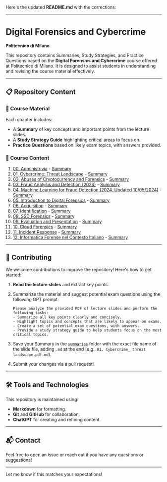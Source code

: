 Here's the updated **README.md** with the corrections:

---

# Digital Forensics and Cybercrime  
**Politecnico di Milano**  

This repository contains Summaries, Study Strategies, and Practice Questions based on the **Digital Forensics and Cybercrime** course offered at Politecnico di Milano. It is designed to assist students in understanding and revising the course material effectively.  

---

## 📋 Repository Content  

### 🔑 Course Material  
Each chapter includes:  
- A **Summary** of key concepts and important points from the lecture slides.  
- A **Study Strategy Guide** highlighting critical areas to focus on.  
- **Practice Questions** based on likely exam topics, with answers provided.  

### 📑 Course Content  

1. [00. Administrivia](Slide-20241121/00.%20Administrivia.pdf) - [Summary](summaries/00.%20Administrivia.pdf.md)  
2. [01. Cybercrime: Threat Landscape](Slide-20241121/01.%20Cybercrime_%20threat%20landscape.pdf) - [Summary](summaries/01.%20Cybercrime_%20threat%20landscape.pdf.md)  
3. [02. Abuses of Cryptocurrency and Forensics](Slide-20241121/02.%20Abuses%20of%20cryptocurrency%20and%20forensics.pdf) - [Summary](summaries/02.%20Abuses%20of%20cryptocurrency%20and%20forensics.pdf.md)  
4. [03. Fraud Analysis and Detection (2024)](Slide-20241121/03.%20Fraud%20Analysis%20and%20Detection%20%5B2024%5D.pdf) - [Summary](summaries/03.%20Fraud%20Analysis%20and%20Detection%20%5B2024%5D.pdf.md)  
5. [04. Machine Learning for Fraud Detection (2024, Updated 10/05/2024)](Slide-20241121/04.%20Machine%20Learning%20For%20Fraud%20Detection%20%5B2024_%20updated%2010_05_2024%5D.pdf) - [Summary](summaries/04.%20Machine%20Learning%20For%20Fraud%20Detection%20%5B2024_%20updated%2010_05_2024%5D.pdf.md)  
6. [05. Introduction to Digital Forensics](Slide-20241121/05.%20Introduction%20to%20Digital%20Forensics.pdf) - [Summary](summaries/05.%20Introduction%20to%20Digital%20Forensics.pdf.md)  
7. [06. Acquisition](Slide-20241121/06.%20Acquisition.pdf) - [Summary](summaries/06.%20Acquisition.pdf.md)  
8. [07. Identification](Slide-20241121/07.%20Identification.pdf) - [Summary](summaries/07.%20Identification.pdf.md)  
9. [08. SSD Forensics](Slide-20241121/08.%20SSD-forensics.pdf) - [Summary](summaries/08.%20SSD-forensics.pdf.md)  
10. [09. Evaluation and Presentation](Slide-20241121/09.%20Evaluation%20and%20presentation.pdf) - [Summary](summaries/09.%20Evaluation%20and%20presentation.pdf.md)  
11. [10. Cloud Forensics](Slide-20241121/10.%20Cloud%20Forensics.pdf) - [Summary](summaries/10.%20Cloud%20Forensics.pdf.md)  
12. [11. Incident Response](Slide-20241121/11.%20Incident%20Response.pdf) - [Summary](summaries/11.%20Incident%20Response.pdf.md)  
13. [12. Informatica Forense nel Contesto Italiano](Slide-20241121/12.%20Informatica%20forense%20nel%20contesto%20italiano%20%281%29.pdf) - [Summary](summaries/12.%20Informatica%20forense%20nel%20contesto%20italiano%20%281%29.pdf.md)  

---

## 🤝 Contributing  

We welcome contributions to improve the repository! Here's how to get started:  

1. **Read the lecture slides** and extract key points.  
2. Summarize the material and suggest potential exam questions using the following GPT prompt:  

   ```
   Please analyze the provided PDF of lecture slides and perform the following tasks:
   - Summarize all key points clearly and concisely.
   - Highlight topics and concepts that are likely to appear on exams.
   - Create a set of potential exam questions, with answers.
   - Provide a study strategy guide to help students focus on the most critical topics.
   ```  

3. Save your Summary in the [`summaries`](summaries/) folder with the exact file name of the slide file, adding `.md` at the end (e.g., `01. Cybercrime_ threat landscape.pdf.md`).  
4. Submit your changes via a pull request!  

---

## 🛠 Tools and Technologies  

This repository is maintained using:  
- **Markdown** for formatting.  
- **Git** and **GitHub** for collaboration.  
- **ChatGPT** for creating and refining content.  

---

## 📬 Contact  

Feel free to open an issue or reach out if you have any questions or suggestions!  

---

Let me know if this matches your expectations!